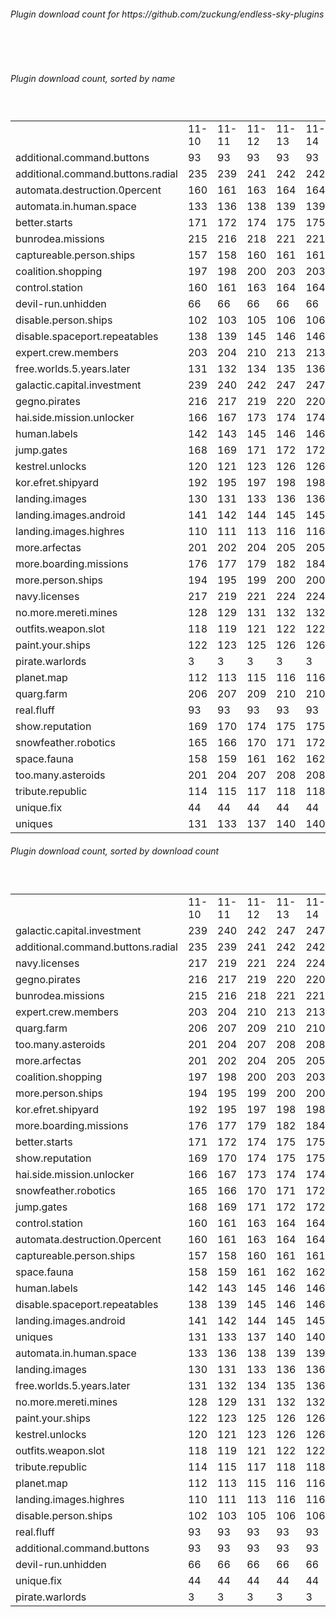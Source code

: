 <h6>Plugin download count for https://github.com/zuckung/endless-sky-plugins</h6><br>
<br>
<h6>Plugin download count, sorted by name</h6><sub><sup><br>
<table>
	<tr>
		<td></td>
		<td>11-10</td>
		<td>11-11</td>
		<td>11-12</td>
		<td>11-13</td>
		<td>11-14</td>
		<td>11-15</td>
		<td>11-16</td>
		<td>today +</td>
	</tr>
	<tr>
		<td>additional.command.buttons</td>
		<td>93</td>
		<td>93</td>
		<td>93</td>
		<td>93</td>
		<td>93</td>
		<td>93</td>
		<td>93</td>
		<td></td>
	</tr>
	<tr>
		<td>additional.command.buttons.radial</td>
		<td>235</td>
		<td>239</td>
		<td>241</td>
		<td>242</td>
		<td>242</td>
		<td>242</td>
		<td>242</td>
		<td></td>
	</tr>
	<tr>
		<td>automata.destruction.0percent</td>
		<td>160</td>
		<td>161</td>
		<td>163</td>
		<td>164</td>
		<td>164</td>
		<td>164</td>
		<td>164</td>
		<td></td>
	</tr>
	<tr>
		<td>automata.in.human.space</td>
		<td>133</td>
		<td>136</td>
		<td>138</td>
		<td>139</td>
		<td>139</td>
		<td>141</td>
		<td>141</td>
		<td></td>
	</tr>
	<tr>
		<td>better.starts</td>
		<td>171</td>
		<td>172</td>
		<td>174</td>
		<td>175</td>
		<td>175</td>
		<td>179</td>
		<td>179</td>
		<td></td>
	</tr>
	<tr>
		<td>bunrodea.missions</td>
		<td>215</td>
		<td>216</td>
		<td>218</td>
		<td>221</td>
		<td>221</td>
		<td>221</td>
		<td>222</td>
		<td>+ 1</td>
	</tr>
	<tr>
		<td>captureable.person.ships</td>
		<td>157</td>
		<td>158</td>
		<td>160</td>
		<td>161</td>
		<td>161</td>
		<td>163</td>
		<td>163</td>
		<td></td>
	</tr>
	<tr>
		<td>coalition.shopping</td>
		<td>197</td>
		<td>198</td>
		<td>200</td>
		<td>203</td>
		<td>203</td>
		<td>205</td>
		<td>205</td>
		<td></td>
	</tr>
	<tr>
		<td>control.station</td>
		<td>160</td>
		<td>161</td>
		<td>163</td>
		<td>164</td>
		<td>164</td>
		<td>164</td>
		<td>164</td>
		<td></td>
	</tr>
	<tr>
		<td>devil-run.unhidden</td>
		<td>66</td>
		<td>66</td>
		<td>66</td>
		<td>66</td>
		<td>66</td>
		<td>66</td>
		<td>66</td>
		<td></td>
	</tr>
	<tr>
		<td>disable.person.ships</td>
		<td>102</td>
		<td>103</td>
		<td>105</td>
		<td>106</td>
		<td>106</td>
		<td>106</td>
		<td>106</td>
		<td></td>
	</tr>
	<tr>
		<td>disable.spaceport.repeatables</td>
		<td>138</td>
		<td>139</td>
		<td>145</td>
		<td>146</td>
		<td>146</td>
		<td>146</td>
		<td>146</td>
		<td></td>
	</tr>
	<tr>
		<td>expert.crew.members</td>
		<td>203</td>
		<td>204</td>
		<td>210</td>
		<td>213</td>
		<td>213</td>
		<td>213</td>
		<td>213</td>
		<td></td>
	</tr>
	<tr>
		<td>free.worlds.5.years.later</td>
		<td>131</td>
		<td>132</td>
		<td>134</td>
		<td>135</td>
		<td>136</td>
		<td>136</td>
		<td>136</td>
		<td></td>
	</tr>
	<tr>
		<td>galactic.capital.investment</td>
		<td>239</td>
		<td>240</td>
		<td>242</td>
		<td>247</td>
		<td>247</td>
		<td>248</td>
		<td>248</td>
		<td></td>
	</tr>
	<tr>
		<td>gegno.pirates</td>
		<td>216</td>
		<td>217</td>
		<td>219</td>
		<td>220</td>
		<td>220</td>
		<td>221</td>
		<td>223</td>
		<td>+ 2</td>
	</tr>
	<tr>
		<td>hai.side.mission.unlocker</td>
		<td>166</td>
		<td>167</td>
		<td>173</td>
		<td>174</td>
		<td>174</td>
		<td>174</td>
		<td>174</td>
		<td></td>
	</tr>
	<tr>
		<td>human.labels</td>
		<td>142</td>
		<td>143</td>
		<td>145</td>
		<td>146</td>
		<td>146</td>
		<td>146</td>
		<td>146</td>
		<td></td>
	</tr>
	<tr>
		<td>jump.gates</td>
		<td>168</td>
		<td>169</td>
		<td>171</td>
		<td>172</td>
		<td>172</td>
		<td>172</td>
		<td>172</td>
		<td></td>
	</tr>
	<tr>
		<td>kestrel.unlocks</td>
		<td>120</td>
		<td>121</td>
		<td>123</td>
		<td>126</td>
		<td>126</td>
		<td>126</td>
		<td>126</td>
		<td></td>
	</tr>
	<tr>
		<td>kor.efret.shipyard</td>
		<td>192</td>
		<td>195</td>
		<td>197</td>
		<td>198</td>
		<td>198</td>
		<td>199</td>
		<td>199</td>
		<td></td>
	</tr>
	<tr>
		<td>landing.images</td>
		<td>130</td>
		<td>131</td>
		<td>133</td>
		<td>136</td>
		<td>136</td>
		<td>136</td>
		<td>136</td>
		<td></td>
	</tr>
	<tr>
		<td>landing.images.android</td>
		<td>141</td>
		<td>142</td>
		<td>144</td>
		<td>145</td>
		<td>145</td>
		<td>145</td>
		<td>145</td>
		<td></td>
	</tr>
	<tr>
		<td>landing.images.highres</td>
		<td>110</td>
		<td>111</td>
		<td>113</td>
		<td>116</td>
		<td>116</td>
		<td>116</td>
		<td>116</td>
		<td></td>
	</tr>
	<tr>
		<td>more.arfectas</td>
		<td>201</td>
		<td>202</td>
		<td>204</td>
		<td>205</td>
		<td>205</td>
		<td>205</td>
		<td>205</td>
		<td></td>
	</tr>
	<tr>
		<td>more.boarding.missions</td>
		<td>176</td>
		<td>177</td>
		<td>179</td>
		<td>182</td>
		<td>184</td>
		<td>184</td>
		<td>184</td>
		<td></td>
	</tr>
	<tr>
		<td>more.person.ships</td>
		<td>194</td>
		<td>195</td>
		<td>199</td>
		<td>200</td>
		<td>200</td>
		<td>202</td>
		<td>202</td>
		<td></td>
	</tr>
	<tr>
		<td>navy.licenses</td>
		<td>217</td>
		<td>219</td>
		<td>221</td>
		<td>224</td>
		<td>224</td>
		<td>224</td>
		<td>224</td>
		<td></td>
	</tr>
	<tr>
		<td>no.more.mereti.mines</td>
		<td>128</td>
		<td>129</td>
		<td>131</td>
		<td>132</td>
		<td>132</td>
		<td>132</td>
		<td>132</td>
		<td></td>
	</tr>
	<tr>
		<td>outfits.weapon.slot</td>
		<td>118</td>
		<td>119</td>
		<td>121</td>
		<td>122</td>
		<td>122</td>
		<td>122</td>
		<td>122</td>
		<td></td>
	</tr>
	<tr>
		<td>paint.your.ships</td>
		<td>122</td>
		<td>123</td>
		<td>125</td>
		<td>126</td>
		<td>126</td>
		<td>126</td>
		<td>126</td>
		<td></td>
	</tr>
	<tr>
		<td>pirate.warlords</td>
		<td>3</td>
		<td>3</td>
		<td>3</td>
		<td>3</td>
		<td>3</td>
		<td>3</td>
		<td>3</td>
		<td></td>
	</tr>
	<tr>
		<td>planet.map</td>
		<td>112</td>
		<td>113</td>
		<td>115</td>
		<td>116</td>
		<td>116</td>
		<td>116</td>
		<td>116</td>
		<td></td>
	</tr>
	<tr>
		<td>quarg.farm</td>
		<td>206</td>
		<td>207</td>
		<td>209</td>
		<td>210</td>
		<td>210</td>
		<td>212</td>
		<td>212</td>
		<td></td>
	</tr>
	<tr>
		<td>real.fluff</td>
		<td>93</td>
		<td>93</td>
		<td>93</td>
		<td>93</td>
		<td>93</td>
		<td>93</td>
		<td>93</td>
		<td></td>
	</tr>
	<tr>
		<td>show.reputation</td>
		<td>169</td>
		<td>170</td>
		<td>174</td>
		<td>175</td>
		<td>175</td>
		<td>176</td>
		<td>176</td>
		<td></td>
	</tr>
	<tr>
		<td>snowfeather.robotics</td>
		<td>165</td>
		<td>166</td>
		<td>170</td>
		<td>171</td>
		<td>172</td>
		<td>173</td>
		<td>173</td>
		<td></td>
	</tr>
	<tr>
		<td>space.fauna</td>
		<td>158</td>
		<td>159</td>
		<td>161</td>
		<td>162</td>
		<td>162</td>
		<td>162</td>
		<td>162</td>
		<td></td>
	</tr>
	<tr>
		<td>too.many.asteroids</td>
		<td>201</td>
		<td>204</td>
		<td>207</td>
		<td>208</td>
		<td>208</td>
		<td>208</td>
		<td>208</td>
		<td></td>
	</tr>
	<tr>
		<td>tribute.republic</td>
		<td>114</td>
		<td>115</td>
		<td>117</td>
		<td>118</td>
		<td>118</td>
		<td>118</td>
		<td>120</td>
		<td>+ 2</td>
	</tr>
	<tr>
		<td>unique.fix</td>
		<td>44</td>
		<td>44</td>
		<td>44</td>
		<td>44</td>
		<td>44</td>
		<td>44</td>
		<td>44</td>
		<td></td>
	</tr>
	<tr>
		<td>uniques</td>
		<td>131</td>
		<td>133</td>
		<td>137</td>
		<td>140</td>
		<td>140</td>
		<td>141</td>
		<td>141</td>
		<td></td>
	</tr>
</table>
</sub></sup>
<h6>Plugin download count, sorted by download count</h6><sub><sup><br>
<table>
	<tr>
		<td></td>
		<td>11-10</td>
		<td>11-11</td>
		<td>11-12</td>
		<td>11-13</td>
		<td>11-14</td>
		<td>11-15</td>
		<td>11-16</td>
		<td>today +</td>
	</tr>
	<tr>
		<td>galactic.capital.investment</td>
		<td>239</td>
		<td>240</td>
		<td>242</td>
		<td>247</td>
		<td>247</td>
		<td>248</td>
		<td>248</td>
		<td></td>
	</tr>
	<tr>
		<td>additional.command.buttons.radial</td>
		<td>235</td>
		<td>239</td>
		<td>241</td>
		<td>242</td>
		<td>242</td>
		<td>242</td>
		<td>242</td>
		<td></td>
	</tr>
	<tr>
		<td>navy.licenses</td>
		<td>217</td>
		<td>219</td>
		<td>221</td>
		<td>224</td>
		<td>224</td>
		<td>224</td>
		<td>224</td>
		<td></td>
	</tr>
	<tr>
		<td>gegno.pirates</td>
		<td>216</td>
		<td>217</td>
		<td>219</td>
		<td>220</td>
		<td>220</td>
		<td>221</td>
		<td>223</td>
		<td>+ 2</td>
	</tr>
	<tr>
		<td>bunrodea.missions</td>
		<td>215</td>
		<td>216</td>
		<td>218</td>
		<td>221</td>
		<td>221</td>
		<td>221</td>
		<td>222</td>
		<td>+ 1</td>
	</tr>
	<tr>
		<td>expert.crew.members</td>
		<td>203</td>
		<td>204</td>
		<td>210</td>
		<td>213</td>
		<td>213</td>
		<td>213</td>
		<td>213</td>
		<td></td>
	</tr>
	<tr>
		<td>quarg.farm</td>
		<td>206</td>
		<td>207</td>
		<td>209</td>
		<td>210</td>
		<td>210</td>
		<td>212</td>
		<td>212</td>
		<td></td>
	</tr>
	<tr>
		<td>too.many.asteroids</td>
		<td>201</td>
		<td>204</td>
		<td>207</td>
		<td>208</td>
		<td>208</td>
		<td>208</td>
		<td>208</td>
		<td></td>
	</tr>
	<tr>
		<td>more.arfectas</td>
		<td>201</td>
		<td>202</td>
		<td>204</td>
		<td>205</td>
		<td>205</td>
		<td>205</td>
		<td>205</td>
		<td></td>
	</tr>
	<tr>
		<td>coalition.shopping</td>
		<td>197</td>
		<td>198</td>
		<td>200</td>
		<td>203</td>
		<td>203</td>
		<td>205</td>
		<td>205</td>
		<td></td>
	</tr>
	<tr>
		<td>more.person.ships</td>
		<td>194</td>
		<td>195</td>
		<td>199</td>
		<td>200</td>
		<td>200</td>
		<td>202</td>
		<td>202</td>
		<td></td>
	</tr>
	<tr>
		<td>kor.efret.shipyard</td>
		<td>192</td>
		<td>195</td>
		<td>197</td>
		<td>198</td>
		<td>198</td>
		<td>199</td>
		<td>199</td>
		<td></td>
	</tr>
	<tr>
		<td>more.boarding.missions</td>
		<td>176</td>
		<td>177</td>
		<td>179</td>
		<td>182</td>
		<td>184</td>
		<td>184</td>
		<td>184</td>
		<td></td>
	</tr>
	<tr>
		<td>better.starts</td>
		<td>171</td>
		<td>172</td>
		<td>174</td>
		<td>175</td>
		<td>175</td>
		<td>179</td>
		<td>179</td>
		<td></td>
	</tr>
	<tr>
		<td>show.reputation</td>
		<td>169</td>
		<td>170</td>
		<td>174</td>
		<td>175</td>
		<td>175</td>
		<td>176</td>
		<td>176</td>
		<td></td>
	</tr>
	<tr>
		<td>hai.side.mission.unlocker</td>
		<td>166</td>
		<td>167</td>
		<td>173</td>
		<td>174</td>
		<td>174</td>
		<td>174</td>
		<td>174</td>
		<td></td>
	</tr>
	<tr>
		<td>snowfeather.robotics</td>
		<td>165</td>
		<td>166</td>
		<td>170</td>
		<td>171</td>
		<td>172</td>
		<td>173</td>
		<td>173</td>
		<td></td>
	</tr>
	<tr>
		<td>jump.gates</td>
		<td>168</td>
		<td>169</td>
		<td>171</td>
		<td>172</td>
		<td>172</td>
		<td>172</td>
		<td>172</td>
		<td></td>
	</tr>
	<tr>
		<td>control.station</td>
		<td>160</td>
		<td>161</td>
		<td>163</td>
		<td>164</td>
		<td>164</td>
		<td>164</td>
		<td>164</td>
		<td></td>
	</tr>
	<tr>
		<td>automata.destruction.0percent</td>
		<td>160</td>
		<td>161</td>
		<td>163</td>
		<td>164</td>
		<td>164</td>
		<td>164</td>
		<td>164</td>
		<td></td>
	</tr>
	<tr>
		<td>captureable.person.ships</td>
		<td>157</td>
		<td>158</td>
		<td>160</td>
		<td>161</td>
		<td>161</td>
		<td>163</td>
		<td>163</td>
		<td></td>
	</tr>
	<tr>
		<td>space.fauna</td>
		<td>158</td>
		<td>159</td>
		<td>161</td>
		<td>162</td>
		<td>162</td>
		<td>162</td>
		<td>162</td>
		<td></td>
	</tr>
	<tr>
		<td>human.labels</td>
		<td>142</td>
		<td>143</td>
		<td>145</td>
		<td>146</td>
		<td>146</td>
		<td>146</td>
		<td>146</td>
		<td></td>
	</tr>
	<tr>
		<td>disable.spaceport.repeatables</td>
		<td>138</td>
		<td>139</td>
		<td>145</td>
		<td>146</td>
		<td>146</td>
		<td>146</td>
		<td>146</td>
		<td></td>
	</tr>
	<tr>
		<td>landing.images.android</td>
		<td>141</td>
		<td>142</td>
		<td>144</td>
		<td>145</td>
		<td>145</td>
		<td>145</td>
		<td>145</td>
		<td></td>
	</tr>
	<tr>
		<td>uniques</td>
		<td>131</td>
		<td>133</td>
		<td>137</td>
		<td>140</td>
		<td>140</td>
		<td>141</td>
		<td>141</td>
		<td></td>
	</tr>
	<tr>
		<td>automata.in.human.space</td>
		<td>133</td>
		<td>136</td>
		<td>138</td>
		<td>139</td>
		<td>139</td>
		<td>141</td>
		<td>141</td>
		<td></td>
	</tr>
	<tr>
		<td>landing.images</td>
		<td>130</td>
		<td>131</td>
		<td>133</td>
		<td>136</td>
		<td>136</td>
		<td>136</td>
		<td>136</td>
		<td></td>
	</tr>
	<tr>
		<td>free.worlds.5.years.later</td>
		<td>131</td>
		<td>132</td>
		<td>134</td>
		<td>135</td>
		<td>136</td>
		<td>136</td>
		<td>136</td>
		<td></td>
	</tr>
	<tr>
		<td>no.more.mereti.mines</td>
		<td>128</td>
		<td>129</td>
		<td>131</td>
		<td>132</td>
		<td>132</td>
		<td>132</td>
		<td>132</td>
		<td></td>
	</tr>
	<tr>
		<td>paint.your.ships</td>
		<td>122</td>
		<td>123</td>
		<td>125</td>
		<td>126</td>
		<td>126</td>
		<td>126</td>
		<td>126</td>
		<td></td>
	</tr>
	<tr>
		<td>kestrel.unlocks</td>
		<td>120</td>
		<td>121</td>
		<td>123</td>
		<td>126</td>
		<td>126</td>
		<td>126</td>
		<td>126</td>
		<td></td>
	</tr>
	<tr>
		<td>outfits.weapon.slot</td>
		<td>118</td>
		<td>119</td>
		<td>121</td>
		<td>122</td>
		<td>122</td>
		<td>122</td>
		<td>122</td>
		<td></td>
	</tr>
	<tr>
		<td>tribute.republic</td>
		<td>114</td>
		<td>115</td>
		<td>117</td>
		<td>118</td>
		<td>118</td>
		<td>118</td>
		<td>120</td>
		<td>+ 2</td>
	</tr>
	<tr>
		<td>planet.map</td>
		<td>112</td>
		<td>113</td>
		<td>115</td>
		<td>116</td>
		<td>116</td>
		<td>116</td>
		<td>116</td>
		<td></td>
	</tr>
	<tr>
		<td>landing.images.highres</td>
		<td>110</td>
		<td>111</td>
		<td>113</td>
		<td>116</td>
		<td>116</td>
		<td>116</td>
		<td>116</td>
		<td></td>
	</tr>
	<tr>
		<td>disable.person.ships</td>
		<td>102</td>
		<td>103</td>
		<td>105</td>
		<td>106</td>
		<td>106</td>
		<td>106</td>
		<td>106</td>
		<td></td>
	</tr>
	<tr>
		<td>real.fluff</td>
		<td>93</td>
		<td>93</td>
		<td>93</td>
		<td>93</td>
		<td>93</td>
		<td>93</td>
		<td>93</td>
		<td></td>
	</tr>
	<tr>
		<td>additional.command.buttons</td>
		<td>93</td>
		<td>93</td>
		<td>93</td>
		<td>93</td>
		<td>93</td>
		<td>93</td>
		<td>93</td>
		<td></td>
	</tr>
	<tr>
		<td>devil-run.unhidden</td>
		<td>66</td>
		<td>66</td>
		<td>66</td>
		<td>66</td>
		<td>66</td>
		<td>66</td>
		<td>66</td>
		<td></td>
	</tr>
	<tr>
		<td>unique.fix</td>
		<td>44</td>
		<td>44</td>
		<td>44</td>
		<td>44</td>
		<td>44</td>
		<td>44</td>
		<td>44</td>
		<td></td>
	</tr>
	<tr>
		<td>pirate.warlords</td>
		<td>3</td>
		<td>3</td>
		<td>3</td>
		<td>3</td>
		<td>3</td>
		<td>3</td>
		<td>3</td>
		<td></td>
	</tr>
</table>
</sub></sup>
